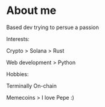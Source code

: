 # About me
Based dev trying to persue a passion 

Interests:

Crypto > Solana > Rust
          
Web development > Python

Hobbies:

Terminally On-chain
         
Memecoins > I love Pepe :)

